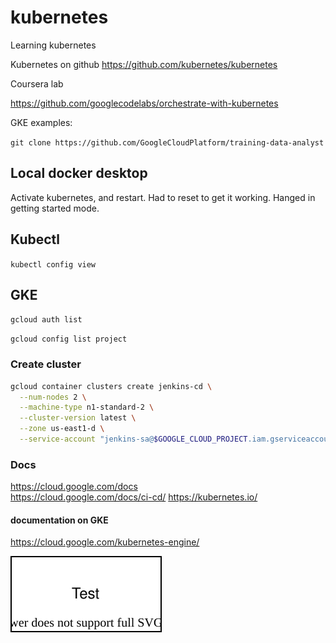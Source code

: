 # kubernetes

Learning kubernetes

Kubernetes on github
<https://github.com/kubernetes/kubernetes>

Coursera lab

<https://github.com/googlecodelabs/orchestrate-with-kubernetes>

GKE examples:

`git clone https://github.com/GoogleCloudPlatform/training-data-analyst`

## Local docker desktop

Activate kubernetes, and restart. Had to reset to get it working. Hanged in getting started mode.

## Kubectl

`kubectl config view`

## GKE

`gcloud auth list`

`gcloud config list project`

### Create cluster

```bash
gcloud container clusters create jenkins-cd \
  --num-nodes 2 \
  --machine-type n1-standard-2 \
  --cluster-version latest \
  --zone us-east1-d \
  --service-account "jenkins-sa@$GOOGLE_CLOUD_PROJECT.iam.gserviceaccount.com"
```

### Docs

<https://cloud.google.com/docs>  
<https://cloud.google.com/docs/ci-cd/>
<https://kubernetes.io/>

#### documentation on GKE

<https://cloud.google.com/kubernetes-engine/>

![drawio](./images/test.drawio.svg)
